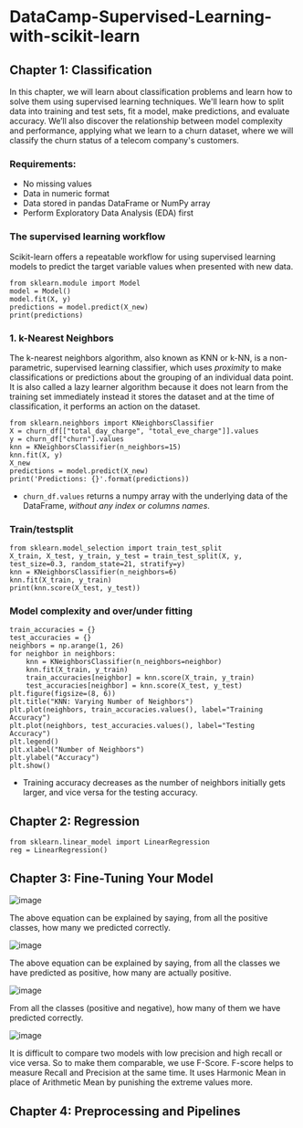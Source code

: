 # DataCamp-Supervised-Learning-with-scikit-learn

## Chapter 1: Classification

In this chapter, we will learn about classification problems and learn how to solve them using supervised learning techniques. We'll learn how to split data into training and test sets, fit a model, make predictions, and evaluate accuracy. We’ll also discover the relationship between model complexity and performance, applying what we learn to a churn dataset, where we will classify the churn status of a telecom company's customers.

### Requirements:
- No missing values
- Data in numeric format
- Data stored in pandas DataFrame or NumPy array
- Perform Exploratory Data Analysis (EDA) first


### The supervised learning workflow
Scikit-learn offers a repeatable workflow for using supervised learning models to predict the target variable values when presented with new data.

```
from sklearn.module import Model
model = Model()
model.fit(X, y)
predictions = model.predict(X_new)
print(predictions)
```

### 1. k-Nearest Neighbors

The k-nearest neighbors algorithm, also known as KNN or k-NN, is a non-parametric, supervised learning classifier, which uses *proximity* to make classifications or predictions about the grouping of an individual data point. It is also called a lazy learner algorithm because it does not learn from the training set immediately instead it stores the dataset and at the time of classification, it performs an action on the dataset.

```
from sklearn.neighbors import KNeighborsClassifier
X = churn_df[["total_day_charge", "total_eve_charge"]].values
y = churn_df["churn"].values
knn = KNeighborsClassifier(n_neighbors=15)
knn.fit(X, y)
X_new
predictions = model.predict(X_new)
print('Predictions: {}'.format(predictions))

```

- ```churn_df.values``` returns a numpy array with the underlying data of the DataFrame, *without any index or columns names*.

### Train/testsplit

```
from sklearn.model_selection import train_test_split
X_train, X_test, y_train, y_test = train_test_split(X, y, test_size=0.3, random_state=21, stratify=y)
knn = KNeighborsClassifier(n_neighbors=6)
knn.fit(X_train, y_train)
print(knn.score(X_test, y_test))
```

### Model complexity and over/under fitting

```
train_accuracies = {}
test_accuracies = {}
neighbors = np.arange(1, 26)
for neighbor in neighbors:
    knn = KNeighborsClassifier(n_neighbors=neighbor)
    knn.fit(X_train, y_train)
    train_accuracies[neighbor] = knn.score(X_train, y_train)
    test_accuracies[neighbor] = knn.score(X_test, y_test)
plt.figure(figsize=(8, 6))
plt.title("KNN: Varying Number of Neighbors")
plt.plot(neighbors, train_accuracies.values(), label="Training Accuracy")
plt.plot(neighbors, test_accuracies.values(), label="Testing Accuracy")
plt.legend()
plt.xlabel("Number of Neighbors")
plt.ylabel("Accuracy")
plt.show()
```

- Training accuracy decreases as the number of neighbors initially gets larger, and vice versa for the testing accuracy.

## Chapter 2: Regression

```
from sklearn.linear_model import LinearRegression
reg = LinearRegression()
```

## Chapter 3: Fine-Tuning Your Model

![image](https://user-images.githubusercontent.com/113103161/210335593-de65ddd7-f36d-4317-bacf-2dec38ae2a5a.png)

The above equation can be explained by saying, from all the positive classes, how many we predicted correctly. 

![image](https://user-images.githubusercontent.com/113103161/210335611-2baf6c23-81e1-4c5e-a5f7-63ffc08367fb.png)

The above equation can be explained by saying, from all the classes we have predicted as positive, how many are actually positive.

![image](https://user-images.githubusercontent.com/113103161/210336200-8db7efad-25cf-4c75-8352-0273eb1beb94.png)

From all the classes (positive and negative), how many of them we have predicted correctly.

![image](https://user-images.githubusercontent.com/113103161/210335632-0a0004f0-208f-437e-8037-161216abe768.png)

It is difficult to compare two models with low precision and high recall or vice versa. So to make them comparable, we use F-Score. F-score helps to measure Recall and Precision at the same time. It uses Harmonic Mean in place of Arithmetic Mean by punishing the extreme values more.




## Chapter 4: Preprocessing and Pipelines

